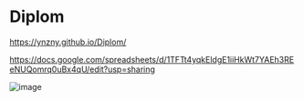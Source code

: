 # Diplom

https://ynzny.github.io/Diplom/


https://docs.google.com/spreadsheets/d/1TFTt4yqkEldgE1iiHkWt7YAEh3REeNUQomrq0uBx4qU/edit?usp=sharing



![image](https://github.com/user-attachments/assets/08288222-230f-4e50-8912-de35e334d8f2)

